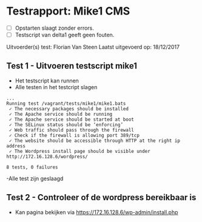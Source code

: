 # Testrapport: Mike1 CMS

- [ ] Opstarten slaagt zonder errors.
- [ ] Testscript van delta1 geeft geen fouten.

Uitvoerder(s) test: Florian Van Steen
Laatst uitgevoerd op: 18/12/2017

## Test 1 - Uitvoeren testscript mike1

- Het testscript kan runnen
- Alle testen in het testcript slagen

```
...
Running test /vagrant/tests/mike1/mike1.bats
 ✓ The necessary packages should be installed
 ✓ The Apache service should be running
 ✓ The Apache service should be started at boot
 ✓ The SELinux status should be ‘enforcing’
 ✓ Web traffic should pass through the firewall
 ✓ Check if the firewall is allowing port 389/tcp
 ✓ The website should be accessible through HTTP at the right ip address
 ✓ The Wordpress install page should be visible under http://172.16.128.6/wordpress/

8 tests, 0 failures
```
-Alle test zijn geslaagd

## Test 2 - Controleer of de wordpress bereikbaar is 

- Kan pagina bekijken via https://172.16.128.6/wp-admin/install.php
